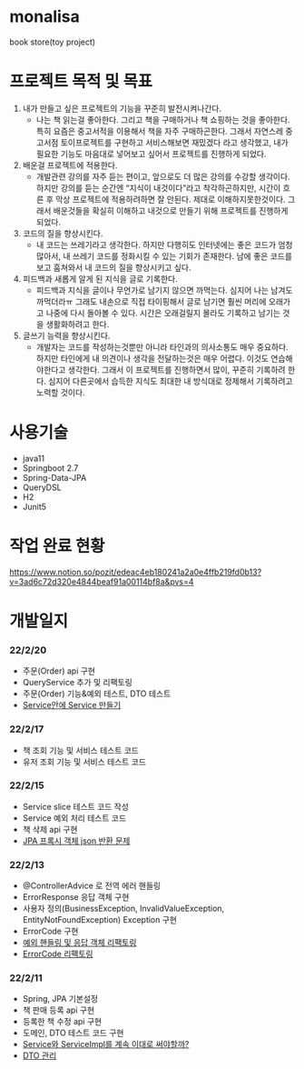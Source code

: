 # monalisa
book store(toy project)


# 프로젝트 목적 및 목표

1. 내가 만들고 싶은 프로젝트의 기능을 꾸준히 발전시켜나간다.
    - 나는 책 읽는걸 좋아한다. 그리고 책을 구매하거나 책 쇼핑하는 것을 좋아한다. 특히 요즘은 중고서적을 이용해서 책을 자주 구매하곤한다. 그래서 자연스레 중고서점 토이프로젝트를 구현하고 서비스해보면 재밌겠다 라고 생각했고, 내가 필요한 기능도 마음대로 넣어보고 싶어서 프로젝트를 진행하게 되었다.
2. 배운걸 프로젝트에 적용한다.
    - 개발관련 강의를 자주 듣는 편이고, 앞으로도 더 많은 강의를 수강할 생각이다. 
    하지만 강의를 듣는 순간엔 “지식이 내것이다”라고 착각하곤하지만, 시간이 흐른 후 막상 프로젝트에 적용하려하면 잘 안된다. 제대로 이해하지못한것이다. 그래서 배운것들을 확실히 이해하고 내것으로 만들기 위해 프로젝트를 진행하게 되었다.
3. 코드의 질을 향상시킨다.
    - 내 코드는 쓰레기라고 생각한다. 하지만 다행히도 인터넷에는 좋은 코드가 엄청 많아서, 내 쓰레기 코드를 정화시킬 수 있는 기회가 존재한다. 남에 좋은 코드를 보고 훔쳐와서 내 코드의 질을 향상시키고 싶다.
4. 피드백과 새롭게 알게 된 지식을 글로 기록한다.
    - 피드백과 지식을 글이나 무언가로 남기지 않으면 까먹는다. 심지어 나는 남겨도 까먹더라ㅠ 그래도 내손으로 직접 타이핑해서 글로 남기면 훨씬 머리에 오래가고 나중에 다시 돌아볼 수 있다. 시간은 오래걸릴지 몰라도 기록하고 남기는 것을 생활화하려고 한다.
5. 글쓰기 능력을 향상시킨다.
    - 개발자는 코드를 작성하는것뿐만 아니라 타인과의 의사소통도 매우 중요하다. 하지만 타인에게 내 의견이나 생각을 전달하는것은 매우 어렵다. 이것도 연습해야한다고 생각한다. 그래서  이 프로젝트를 진행하면서 많이, 꾸준히 기록하려 한다. 심지어 다른곳에서 습득한 지식도 최대한 내 방식대로 정제해서 기록하려고 노력할 것이다.



# 사용기술
- java11
- Springboot 2.7
- Spring-Data-JPA
- QueryDSL
- H2
- Junit5

# 작업 완료 현황
https://www.notion.so/pozit/edeac4eb180241a2a0e4ffb219fd0b13?v=3ad6c72d320e4844beaf91a00114bf8a&pvs=4

# 개발일지

### 22/2/20
- 주문(Order) api 구현
- QueryService 추가 및 리팩토링
- 주문(Order) 기능&예외 테스트, DTO 테스트
- [Service안에 Service 만들기](https://github.com/pable91/TIL/blob/main/Service%EC%95%88%EC%97%90%20Service%20%EB%A7%8C%EB%93%A4%EA%B8%B0.md) 

### 22/2/17
- 책 조회 기능 및 서비스 테스트 코드
- 유저 조회 기능 및 서비스 테스트 코드

### 22/2/15
- Service slice 테스트 코드 작성
- Service 예외 처리 테스트 코드 
- 책 삭제 api 구현
- [JPA 프록시 객체 json 반환 문제](https://github.com/pable91/TIL/blob/main/JPA%20%ED%94%84%EB%A1%9D%EC%8B%9C%20%EA%B0%9D%EC%B2%B4%20json%20%EB%B0%98%ED%99%98%20%EB%AC%B8%EC%A0%9C.md)

### 22/2/13
- @ControllerAdvice 로 전역 에러 핸들링
- ErrorResponse 응답 객체 구현
- 사용자 정의(BusinessException, InvalidValueException, EntityNotFoundException) Exception 구현
- ErrorCode 구현
- [예외 핸들링 및 응답 객체 리팩토링](https://github.com/pable91/TIL/blob/main/%EC%98%88%EC%99%B8%20%ED%95%B8%EB%93%A4%EB%A7%81%20%EB%B0%8F%20%EC%9D%91%EB%8B%B5%20%EA%B0%9D%EC%B2%B4%20%ED%94%BC%EB%93%9C%EB%B0%B1.md)
- [ErrorCode 리팩토링](https://github.com/pable91/TIL/blob/main/ErrorCode%20%EC%B6%94%EC%83%81%ED%99%94%20%ED%94%BC%EB%93%9C%EB%B0%B1.md)

### 22/2/11
- Spring, JPA 기본설정
- 책 판매 등록 api 구현
- 등록한 책 수정 api 구현
- 도메인, DTO 테스트 코드 구현
- [Service와 ServiceImpl를 계속 이대로 써야할까?](https://github.com/pable91/TIL/blob/main/Service%EC%99%80%20ServiceImpl.md)
- [DTO 관리](https://github.com/pable91/TIL/blob/main/%EB%84%88%EB%AC%B4%20%EB%A7%8E%EC%9D%80%20DTO%20%ED%81%B4%EB%9E%98%EC%8A%A4%20%EA%B4%80%EB%A6%AC.md)
